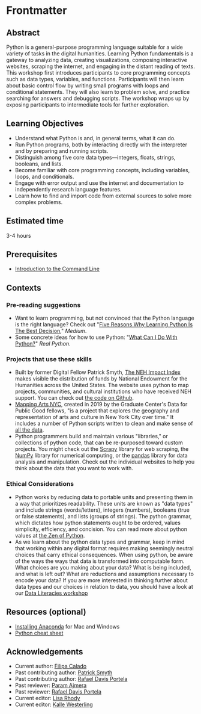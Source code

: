 # Frontmatter

## Abstract

Python is a general-purpose programming language suitable for a wide variety of tasks in the digital humanities. Learning Python fundamentals is a gateway to analyzing data, creating visualizations, composing interactive websites, scraping the internet, and engaging in the distant reading of texts. This workshop first introduces participants to core programming concepts such as data types, variables, and functions. Participants will then learn about basic control flow by writing small programs with loops and conditional statements. They will also learn to problem solve, and practice searching for answers and debugging scripts. The workshop wraps up by exposing participants to intermediate tools for further exploration.

## Learning Objectives

- Understand what Python is and, in general terms, what it can do.
- Run Python programs, both by interacting directly with the interpreter and by preparing and running scripts.
- Distinguish among five core data types—integers, floats, strings, booleans, and lists.
- Become familiar with core programming concepts, including variables, loops, and conditionals.
- Engage with error output and use the internet and documentation to independently research language features.
- Learn how to find and import code from external sources to solve more complex problems.

## Estimated time

3-4 hours

## Prerequisites

- [Introduction to the Command Line](https://www.github.com/DHRI-Curriculum/command-line)

## Contexts

### Pre-reading suggestions

- Want to learn programming, but not convinced that the Python language is the right language? Check out "[Five Reasons Why Learning Python Is The Best Decision](https://medium.com/datadriveninvestor/5-reasons-why-i-learned-python-and-why-you-should-learn-it-as-well-917f781aea05)," *Medium*.
- Some concrete ideas for how to use Python: "[What Can I Do With Python?](https://realpython.com/what-can-i-do-with-python/)" *Real Python*.

### Projects that use these skills

- Built by former Digital Fellow Patrick Smyth, [The NEH Impact Index](http://www.nehimpact.org/about) makes visible the distribution of funds by National Endowment for the Humanities across the United States. The website uses python to map projects, communities, and cultural institutions who have received NEH support. You can check out [the code on Github](https://github.com/smythp/NEH-impact).
- [Mapping Arts NYC](http://gcdiprojects.org/MappingArtsNYC/), created in 2019 by the Graduate Center's Data for Public Good fellows, "is a project that explores the geography and representation of arts and culture in New York City over time." It includes a number of Python scripts written to clean and make sense of [all the data](https://github.com/Data-For-Public-Good).
- Python programmers build and maintain various "libraries," or collections of python code, that can be re-purposed toward custom projects. You might check out the [Scrapy](https://scrapy.org/) library for web scraping, the [NumPy](https://numpy.org/) library for numerical computing, or the [pandas](https://pandas.pydata.org/) library for data analysis and manipulation. Check out the individual websites to help you think about the data that you want to work with.

### Ethical Considerations

- Python works by reducing data to portable units and presenting them in a way that prioritizes readability. These units are known as "data types" and include strings (words/letters), integers (numbers), booleans (true or false statements), and lists (groups of strings). The python grammar, which dictates how python statements ought to be ordered, values simplicity, efficiency, and concision. You can read more about python values at [the Zen of Python](https://www.python.org/dev/peps/pep-0020/).
- As we learn about the python data types and grammar, keep in mind that working within any digital format requires making seemingly neutral choices that carry ethical consequences. When using python, be aware of the ways the ways that data is transformed into computable form. What choices are you making about your data? What is being included, and what is left out? What are reductions and assumptions necessary to encode your data? If you are more interested in thinking further about data types and our choices in relation to data, you should have a look at our [Data Literacies workshop](https://www.github.com/DHRI-Curriculum/data-literacies)

## Resources (optional)

- [Installing Anaconda](https://github.com/DHRI-Curriculum/install/blob/v2.0/guides/python.md) for Mac and Windows
- [Python cheat sheet](https://github.com/DHRI-Curriculum/python/raw/v2.0/files/python_cheat.pdf)

## Acknowledgements

- Current author: [Filipa Calado](https://github.com/gofilipa)
- Past contributing author: [Patrick Smyth](https://github.com/smythp)
- Past contributing author: [Rafael Davis Portela](https://github.com/rafadavis)
- Past reviewer: [Param Ajmera](https://github.com/paramajmera)
- Past reviewer: [Rafael Davis Portela](https://github.com/rafadavis)
- Current editor: [Lisa Rhody](https://github.com/lmrhody)
- Current editor: [Kalle Westerling](https://github.com/kallewesterling)
